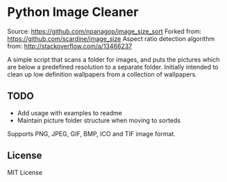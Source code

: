 Python Image Cleaner
===================


Source: https://github.com/npanagop/image_size_sort
Forked from: https://github.com/scardine/image_size
Aspect ratio detection algorithm from: http://stackoverflow.com/a/13466237

A simple script that scans a folder for images, and puts the pictures which are
below a predefined resolution to a separate folder. Initially intended to clean
up low definition wallpapers from a collection of wallpapers.

TODO
----

- Add usage with examples to readme
- Maintain picture folder structure when moving to sorteds 

Supports PNG, JPEG, GIF, BMP, ICO and TIF image format.

License
--------

MIT License
